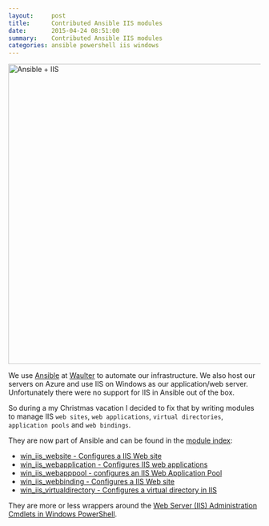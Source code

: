 ```yaml
---
layout:     post
title:      Contributed Ansible IIS modules
date:       2015-04-24 08:51:00
summary:    Contributed Ansible IIS modules
categories: ansible powershell iis windows
---
```


<img src="{{ site.url }}/images/ansible-iis.png" alt="Ansible + IIS" style="display:block;width: 600px;margin-left: auto;margin-right: auto"/>

We use [Ansible](http://www.ansible.com/) at [Waulter](http://www.waulter.com) to automate our infrastructure. We also host our servers on Azure and use IIS on Windows as our application/web server. Unfortunately there were no support for IIS in Ansible out of the box.

So during a my Christmas vacation I decided to fix that by writing modules to manage IIS `web sites`, `web applications`, `virtual directories`, `application pools` and `web bindings`. 

They are now part of Ansible and can be found in the [module index](http://docs.ansible.com/ansible/latest/list_of_windows_modules.html):

* [win_iis_website - Configures a IIS Web site](http://docs.ansible.com/ansible/latest/win_iis_website_module.html)
* [win_iis_webapplication - Configures IIS web applications](http://docs.ansible.com/ansible/latest/win_iis_webapplication_module.html)
* [win_iis_webapppool - configures an IIS Web Application Pool](http://docs.ansible.com/ansible/latest/win_iis_webapppool_module.html)
* [win_iis_webbinding - Configures a IIS Web site](http://docs.ansible.com/ansible/latest/win_iis_webbinding_module.html)
* [win_iis_virtualdirectory - Configures a virtual directory in IIS](http://docs.ansible.com/ansible/latest/win_iis_virtualdirectory_module.html)

They are more or less wrappers around the [Web Server (IIS) Administration Cmdlets in Windows PowerShell](https://technet.microsoft.com/en-us/library/ee790599.aspx). 